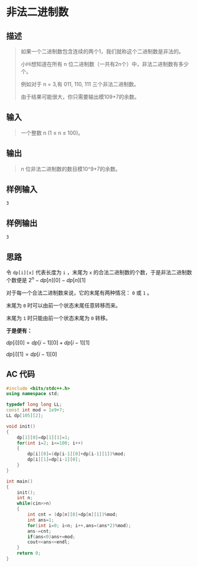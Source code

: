 # 非法二进制数

## **描述**

> 如果一个二进制数包含连续的两个1，我们就称这个二进制数是非法的。
>
> 小Hi想知道在所有 n 位二进制数（一共有2n个）中，非法二进制数有多少个。
>
> 例如对于 n = 3,有 011, 110, 111 三个非法二进制数。
>
> 由于结果可能很大，你只需要输出模109+7的余数。



## **输入**

> 一个整数 n (1 ≤ n ≤ 100)。



## **输出**

> n 位非法二进制数的数目模10^9+7的余数。



## **样例输入**

    3


## **样例输出**

    3


## **思路**

令 `dp[i][x]` 代表长度为 `i` ，末尾为 `x` 的合法二进制数的个数，于是非法二进制数个数便是 $2^n-dp[n][0]-dp[n][1]$

对于每一个合法二进制数来说，它的末尾有两种情况： `0` 或 `1` 。

末尾为 `0` 时可以由前一个状态末尾任意转移而来。

末尾为 `1` 时只能由前一个状态末尾为 `0` 转移。

**于是便有：**

$dp[i][0]=dp[i-1][0]+dp[i-1][1]$

$dp[i][1]=dp[i-1][0]$



## **AC 代码**

```cpp
#include <bits/stdc++.h>
using namespace std;

typedef long long LL;
const int mod = 1e9+7;
LL dp[105][2];

void init()
{
    dp[1][0]=dp[1][1]=1;
    for(int i=2; i<=100; i++)
    {
        dp[i][0]=(dp[i-1][0]+dp[i-1][1])%mod;
        dp[i][1]=dp[i-1][0];
    }
}

int main()
{
    init();
    int n;
    while(cin>>n)
    {
        int cnt = (dp[n][0]+dp[n][1])%mod;
        int ans=1;
        for(int i=0; i<n; i++,ans=(ans*2)%mod);
        ans-=cnt;
        if(ans<0)ans+=mod;
        cout<<ans<<endl;
    }
    return 0;
}
```

